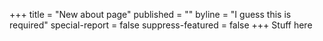 +++
title = "New about page"
published = ""
byline = "I guess this is required"
special-report = false
suppress-featured = false
+++
Stuff here
